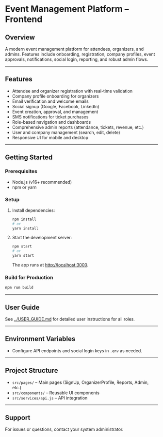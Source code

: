 # Event Management Platform – Frontend

## Overview

A modern event management platform for attendees, organizers, and admins. Features include onboarding, registration, company profiles, event approvals, notifications, social login, reporting, and robust admin flows.

---

## Features

- Attendee and organizer registration with real-time validation
- Company profile onboarding for organizers
- Email verification and welcome emails
- Social signup (Google, Facebook, LinkedIn)
- Event creation, approval, and management
- SMS notifications for ticket purchases
- Role-based navigation and dashboards
- Comprehensive admin reports (attendance, tickets, revenue, etc.)
- User and company management (search, edit, delete)
- Responsive UI for mobile and desktop

---

## Getting Started

### Prerequisites

- Node.js (v16+ recommended)
- npm or yarn

### Setup

1. Install dependencies:

   ```sh
   npm install
   # or
   yarn install
   ```

2. Start the development server:

   ```sh
   npm start
   # or
   yarn start
   ```

   The app runs at [http://localhost:3000](http://localhost:3000).

### Build for Production

```sh
npm run build
```

---

## User Guide

See [../USER_GUIDE.md](../USER_GUIDE.md) for detailed user instructions for all roles.

---

## Environment Variables

- Configure API endpoints and social login keys in `.env` as needed.

---

## Project Structure

- `src/pages/` – Main pages (SignUp, OrganizerProfile, Reports, Admin, etc.)
- `src/components/` – Reusable UI components
- `src/services/api.js` – API integration

---

## Support

For issues or questions, contact your system administrator.

